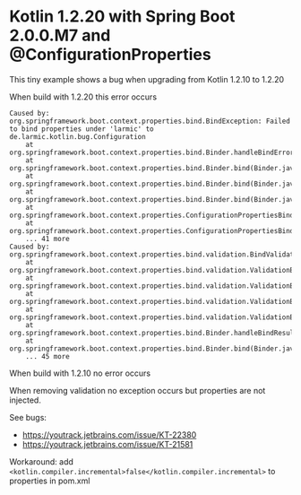 # Kotlin 1.2.20 with Spring Boot 2.0.0.M7 and @ConfigurationProperties

This tiny example shows a bug when upgrading from Kotlin 1.2.10 to 1.2.20

When build with 1.2.20 this error occurs
```
Caused by: org.springframework.boot.context.properties.bind.BindException: Failed to bind properties under 'larmic' to de.larmic.kotlin.bug.Configuration
	at org.springframework.boot.context.properties.bind.Binder.handleBindError(Binder.java:227)
	at org.springframework.boot.context.properties.bind.Binder.bind(Binder.java:203)
	at org.springframework.boot.context.properties.bind.Binder.bind(Binder.java:187)
	at org.springframework.boot.context.properties.bind.Binder.bind(Binder.java:169)
	at org.springframework.boot.context.properties.ConfigurationPropertiesBinder.bind(ConfigurationPropertiesBinder.java:77)
	at org.springframework.boot.context.properties.ConfigurationPropertiesBindingPostProcessor.postProcessBeforeInitialization(ConfigurationPropertiesBindingPostProcessor.java:167)
	... 41 more
Caused by: org.springframework.boot.context.properties.bind.validation.BindValidationException
	at org.springframework.boot.context.properties.bind.validation.ValidationBindHandler.throwBindValidationException(ValidationBindHandler.java:128)
	at org.springframework.boot.context.properties.bind.validation.ValidationBindHandler.validate(ValidationBindHandler.java:116)
	at org.springframework.boot.context.properties.bind.validation.ValidationBindHandler.validate(ValidationBindHandler.java:97)
	at org.springframework.boot.context.properties.bind.validation.ValidationBindHandler.onFinish(ValidationBindHandler.java:88)
	at org.springframework.boot.context.properties.bind.Binder.handleBindResult(Binder.java:213)
	at org.springframework.boot.context.properties.bind.Binder.bind(Binder.java:200)
	... 45 more
```

When build with 1.2.10 no error occurs

When removing validation no exception occurs but properties are not injected.

See bugs: 
* https://youtrack.jetbrains.com/issue/KT-22380
* https://youtrack.jetbrains.com/issue/KT-21581

Workaround: add ``<kotlin.compiler.incremental>false</kotlin.compiler.incremental>`` to properties in pom.xml